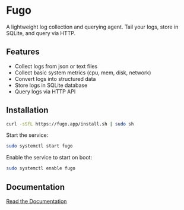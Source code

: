 # Fugo

A lightweight log collection and querying agent. Tail your logs, store in SQLite, and query via HTTP.

## Features

- Collect logs from json or text files
- Collect basic system metrics (cpu, mem, disk, network)
- Convert logs into structured data
- Store logs in SQLite database
- Query logs via HTTP API

## Installation

```bash
curl -sSfL https://fugo.app/install.sh | sudo sh
```

Start the service:

```bash
sudo systemctl start fugo
```

Enable the service to start on boot:

```bash
sudo systemctl enable fugo
```

## Documentation

[Read the Documentation](https://fugo.app/guides/quick-start/)

